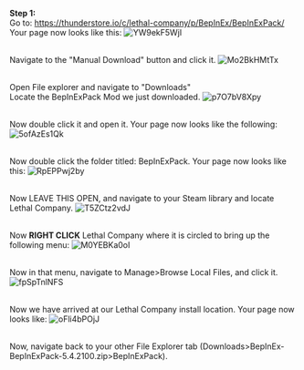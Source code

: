 **Step 1:** <br>
  Go to: https://thunderstore.io/c/lethal-company/p/BepInEx/BepInExPack/ <br>
  Your page now looks like this:
  ![YW9ekF5WjI](https://github.com/flippedgoober/Modding-Tutorial/assets/153241240/e04e6ed9-5a1e-4652-9522-93641807c797) <br>
  <br>
  
  Navigate to the "Manual Download" button and click it.
  ![Mo2BkHMtTx](https://github.com/flippedgoober/Modding-Tutorial/assets/153241240/bbe65984-a226-4541-8167-d47f1ba9bd0d) <br>
  <br>
  
  Open File explorer and navigate to "Downloads" <br>
  Locate the BepInExPack Mod we just downloaded.
![p7O7bV8Xpy](https://github.com/flippedgoober/Modding-Tutorial/assets/153241240/72c3a68c-c83c-4346-a73a-a60411c14d30) <br>
<br>

Now double click it and open it. Your page now looks like the following:
![5ofAzEs1Qk](https://github.com/flippedgoober/Modding-Tutorial/assets/153241240/8ed180b0-58bd-43df-afd3-d6f3f856c72f) <br>
<br>

Now double click the folder titled: BepInExPack. Your page now looks like this:
![RpEPPwj2by](https://github.com/flippedgoober/Modding-Tutorial/assets/153241240/10738912-72b1-48f7-9466-f26418a10277) <br>
<br>

Now LEAVE THIS OPEN, and navigate to your Steam library and locate Lethal Company.
![T5ZCtz2vdJ](https://github.com/flippedgoober/Modding-Tutorial/assets/153241240/251c6d8d-4634-4266-b270-06a3b6df40bf) <br>
<br>

Now **RIGHT CLICK** Lethal Company where it is circled to bring up the following menu:
![M0YEBKa0oI](https://github.com/flippedgoober/Modding-Tutorial/assets/153241240/94f3f047-4494-4be5-9795-10ead2d16942) <br>
<br>

Now in that menu, navigate to Manage>Browse Local Files, and click it.
![fpSpTnlNFS](https://github.com/flippedgoober/Modding-Tutorial/assets/153241240/6dbc5439-704c-41ba-9ecf-bd0f5e40ac1f) <br>
<br>

Now we have arrived at our Lethal Company install location. Your page now looks like:
![oFli4bPOjJ](https://github.com/flippedgoober/Modding-Tutorial/assets/153241240/fe5d4f05-bbf2-4100-9115-3d2153ae3ee6) <br>
<br>

Now, navigate back to your other File Explorer tab (Downloads>BepInEx-BepInExPack-5.4.2100.zip>BepInExPack). 






